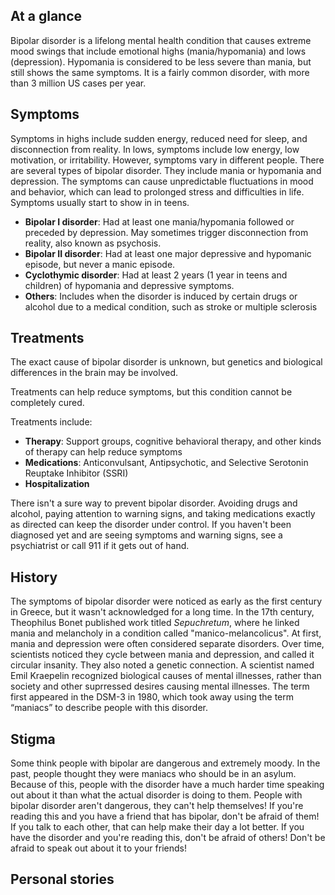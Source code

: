 ## At a glance
Bipolar disorder is a lifelong mental health condition that causes extreme mood swings that include emotional highs (mania/hypomania) and lows (depression). Hypomania is considered to be less severe than mania, but still shows the same symptoms. It is a fairly common disorder, with more than 3 million US cases per year.

## Symptoms
Symptoms in highs include sudden energy, reduced need for sleep, and disconnection from reality. In lows, symptoms include low energy, low motivation, or irritability. However, symptoms vary in different people. There are several types of bipolar disorder. They include mania or hypomania and depression. The symptoms can cause unpredictable fluctuations in mood and behavior, which can lead to prolonged stress and difficulties in life. Symptoms usually start to show in in teens.
- **Bipolar I disorder**: Had at least one mania/hypomania followed or preceded by depression. May sometimes trigger disconnection from reality, also known as psychosis.
- **Bipolar II disorder**: Had at least one major depressive and hypomanic episode, but never a manic episode.
- **Cyclothymic disorder**: Had at least 2 years (1 year in teens and children) of hypomania and depressive symptoms.
- **Others**: Includes when the disorder is induced by certain drugs or alcohol due to a medical condition, such as stroke or multiple sclerosis

## Treatments
The exact cause of bipolar disorder is unknown, but genetics and biological differences in the brain may be involved.

Treatments can help reduce symptoms, but this condition cannot be completely cured.

Treatments include:
- **Therapy**: Support groups, cognitive behavioral therapy, and other kinds of therapy can help reduce symptoms
- **Medications**: Anticonvulsant, Antipsychotic, and Selective Serotonin Reuptake Inhibitor (SSRI) 
- **Hospitalization**

There isn't a sure way to prevent bipolar disorder. Avoiding drugs and alcohol, paying attention to warning signs, and taking medications exactly as directed can keep the disorder under control. If you haven't been diagnosed yet and are seeing symptoms and warning signs, see a psychiatrist or call 911 if it gets out of hand.

## History
The symptoms of bipolar disorder were noticed as early as the first century in Greece, but it wasn't acknowledged for a long time. In the 17th century, Theophilus Bonet published work titled *Sepuchretum*, where he linked mania and melancholy in a condition called "manico-melancolicus". At first, mania and depression were often considered separate disorders. Over time, scientists noticed they cycle between mania and depression, and called it circular insanity. They also noted a genetic connection. A scientist named Emil Kraepelin recognized biological causes of mental illnesses, rather than society and other suprressed desires causing mental illnesses. The term first appeared in the DSM-3 in 1980, which took away using the term “maniacs” to describe people with this disorder.

## Stigma
Some think people with bipolar are dangerous and extremely moody. In the past, people thought they were maniacs who should be in an asylum. Because of this, people with the disorder have a much harder time speaking out about it than what the actual disorder is doing to them. People with bipolar disorder aren't dangerous, they can't help themselves! If you're reading this and you have a friend that has bipolar, don't be afraid of them! If you talk to each other, that can help make their day a lot better. If you have the disorder and you're reading this, don't be afraid of others! Don't be afraid to speak out about it to your friends!

## Personal stories
